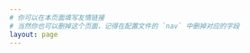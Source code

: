 ```yaml
---
# 你可以在本页面填写友情链接
# 当然你也可以删掉这个页面，记得在配置文件的 `nav` 中删掉对应的字段
layout: page
---
```


<script setup>
import Friends from '.vitepress/views/Friends.vue'
</script>

<Friends/>
